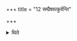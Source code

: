 +++
title = "12 सम्प्रैषवत्कुर्वन्ति"

+++

<details><summary>थिते</summary>

सम्प्रैषवत्कुर्वन्ति १२
</details>

